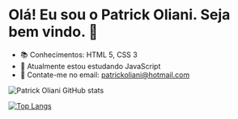 # Olá! Eu sou o Patrick Oliani. Seja bem vindo. 👋

- 📚 Conhecimentos: HTML 5, CSS 3
- 🌱 Atualmente estou estudando JavaScript
- 💬 Contate-me no email: patrickoliani@hotmail.com

![Patrick Oliani GitHub stats](https://github-readme-stats.vercel.app/api?username=PatrickOliani&show_icons=true&theme=midnight-purple)

[![Top Langs](https://github-readme-stats.vercel.app/api/top-langs/?username=anuraghazra&layout=donut-vertical)](https://github.com/anuraghazra/github-readme-stats)




